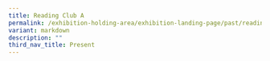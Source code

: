 ```yaml
---
title: Reading Club A
permalink: /exhibition-holding-area/exhibition-landing-page/past/reading-club-a/
variant: markdown
description: ""
third_nav_title: Present
---
```

